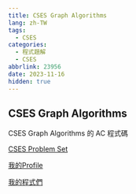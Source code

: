 ```yaml
---
title: CSES Graph Algorithms
lang: zh-TW
tags:
  - CSES
categories:
  - 程式題解
  - CSES
abbrlink: 23956
date: 2023-11-16
hidden: true
---
```


## CSES Graph Algorithms

CSES Graph Algorithms 的 AC 程式碼

<!--more-->

[CSES Problem Set](https://cses.fi/problemset/)  

[我的Profile](https://cses.fi/user/203349)

[我的程式們](https://github.com/moon-jam/CSES)
